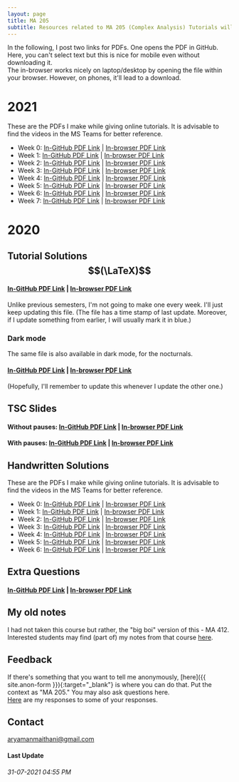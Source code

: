 ```yaml
---
layout: page
title: MA 205
subtitle: Resources related to MA 205 (Complex Analysis) Tutorials will be posted here
---
```


In the following, I post two links for PDFs. One opens the PDF in GitHub. Here, you can't select text but this is nice for mobile even without downloading it.  
The in-browser works nicely on laptop/desktop by opening the file within your browser. However, on phones, it'll lead to a download.

# 2021
These are the PDFs I make while giving online tutorials. It is advisable to find the videos in the MS Teams for better reference.

* Week 0: [In-GitHub PDF Link](https://github.com/aryamanmaithani/ma-205-tut/blob/master/Tutorials-21/0.pdf) \| [In-browser PDF Link](https://aryamanmaithani.github.io/ma-205-tut/Tutorials-21/0.pdf)
* Week 1: [In-GitHub PDF Link](https://github.com/aryamanmaithani/ma-205-tut/blob/master/Tutorials-21/1.pdf) \| [In-browser PDF Link](https://aryamanmaithani.github.io/ma-205-tut/Tutorials-21/1.pdf)
* Week 2: [In-GitHub PDF Link](https://github.com/aryamanmaithani/ma-205-tut/blob/master/Tutorials-21/2.pdf) \| [In-browser PDF Link](https://aryamanmaithani.github.io/ma-205-tut/Tutorials-21/2.pdf)
* Week 3: [In-GitHub PDF Link](https://github.com/aryamanmaithani/ma-205-tut/blob/master/Tutorials-21/3.pdf) \| [In-browser PDF Link](https://aryamanmaithani.github.io/ma-205-tut/Tutorials-21/3.pdf)
* Week 4: [In-GitHub PDF Link](https://github.com/aryamanmaithani/ma-205-tut/blob/master/Tutorials-21/4.pdf) \| [In-browser PDF Link](https://aryamanmaithani.github.io/ma-205-tut/Tutorials-21/4.pdf)
* Week 5: [In-GitHub PDF Link](https://github.com/aryamanmaithani/ma-205-tut/blob/master/Tutorials-21/5.pdf) \| [In-browser PDF Link](https://aryamanmaithani.github.io/ma-205-tut/Tutorials-21/5.pdf)
* Week 6: [In-GitHub PDF Link](https://github.com/aryamanmaithani/ma-205-tut/blob/master/Tutorials-21/6.pdf) \| [In-browser PDF Link](https://aryamanmaithani.github.io/ma-205-tut/Tutorials-21/6.pdf)
* Week 7: [In-GitHub PDF Link](https://github.com/aryamanmaithani/ma-205-tut/blob/master/Tutorials-21/7.pdf) \| [In-browser PDF Link](https://aryamanmaithani.github.io/ma-205-tut/Tutorials-21/7.pdf)


# 2020

## Tutorial Solutions $$(\LaTeX)$$
#### [In-GitHub PDF Link](https://github.com/aryamanmaithani/ma-205-tut/blob/master/tut-solutions.pdf) | [In-browser PDF Link](https://aryamanmaithani.github.io/ma-205-tut/tut-solutions.pdf)
Unlike previous semesters, I'm not going to make one every week. I'll just keep updating this file. (The file has a time stamp of last update. Moreover, if I update something from earlier, I will usually mark it in blue.)  

### Dark mode
The same file is also available in dark mode, for the nocturnals.
#### [In-GitHub PDF Link](https://github.com/aryamanmaithani/ma-205-tut/blob/master/tut-solutions-dark.pdf) | [In-browser PDF Link](https://aryamanmaithani.github.io/ma-205-tut/tut-solutions-dark.pdf)
(Hopefully, I'll remember to update this whenever I update the other one.)

## TSC Slides

#### Without pauses: [In-GitHub PDF Link](https://github.com/aryamanmaithani/ma-205-tut/blob/master/TSC1.pdf) | [In-browser PDF Link](https://aryamanmaithani.github.io/ma-205-tut/TSC1.pdf)
#### With pauses: [In-GitHub PDF Link](https://github.com/aryamanmaithani/ma-205-tut/blob/master/TSC1-with-pauses.pdf) | [In-browser PDF Link](https://aryamanmaithani.github.io/ma-205-tut/TSC1-with-pauses.pdf)

## Handwritten Solutions
These are the PDFs I make while giving online tutorials. It is advisable to find the videos in the MS Teams for better reference.

* Week 0: [In-GitHub PDF Link](https://github.com/aryamanmaithani/ma-205-tut/blob/master/informal-tut.pdf) \| [In-browser PDF Link](https://aryamanmaithani.github.io/ma-205-tut/informal-tut.pdf)
* Week 1: [In-GitHub PDF Link](https://github.com/aryamanmaithani/ma-205-tut/blob/master/live-tutorial-solutions.pdf) \| [In-browser PDF Link](https://aryamanmaithani.github.io/ma-205-tut/live-tutorial-solutions.pdf)
* Week 2: [In-GitHub PDF Link](https://github.com/aryamanmaithani/ma-205-tut/blob/master/Tutorials/2.pdf) \| [In-browser PDF Link](https://aryamanmaithani.github.io/ma-205-tut/Tutorials/2.pdf)
* Week 3: [In-GitHub PDF Link](https://github.com/aryamanmaithani/ma-205-tut/blob/master/Tutorials/3.pdf) \| [In-browser PDF Link](https://aryamanmaithani.github.io/ma-205-tut/Tutorials/3.pdf)
* Week 4: [In-GitHub PDF Link](https://github.com/aryamanmaithani/ma-205-tut/blob/master/Tutorials/4.pdf) \| [In-browser PDF Link](https://aryamanmaithani.github.io/ma-205-tut/Tutorials/4.pdf)
* Week 5: [In-GitHub PDF Link](https://github.com/aryamanmaithani/ma-205-tut/blob/master/Tutorials/5.pdf) \| [In-browser PDF Link](https://aryamanmaithani.github.io/ma-205-tut/Tutorials/5.pdf)
* Week 6: [In-GitHub PDF Link](https://github.com/aryamanmaithani/ma-205-tut/blob/master/Tutorials/6.pdf) \| [In-browser PDF Link](https://aryamanmaithani.github.io/ma-205-tut/Tutorials/6.pdf)


## Extra Questions
#### [In-GitHub PDF Link](https://github.com/aryamanmaithani/ma-205-tut/blob/master/extra.pdf) | [In-browser PDF Link](https://aryamanmaithani.github.io/ma-205-tut/extra.pdf)

## My old notes
I had not taken this course but rather, the "big boi" version of this - MA 412. Interested students may find (part of) my notes from that course [here](/math/ma-412).

## Feedback
If there's something that you want to tell me anonymously, [here]({{ site.anon-form }}){:target="_blank"} is where you can do that. Put the context as "MA 205." You may also ask questions here.   
[Here](/tuts/ma-205/responses) are my responses to some of your responses.

## Contact
[aryamanmaithani@gmail.com](mailto:aryamanmaithani@gmail.com)  

#### Last Update
###### 31-07-2021 04:55 PM